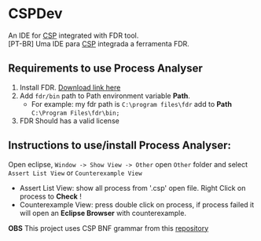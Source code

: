 # CSPDev
An IDE for [CSP](https://en.wikipedia.org/wiki/Communicating_sequential_processes) integrated with FDR tool.  
[PT-BR] Uma IDE para [CSP](https://pt.wikipedia.org/wiki/CSP) integrada a ferramenta FDR.

## Requirements to use Process Analyser
1. Install FDR. [Download link here](https://www.cs.ox.ac.uk/projects/fdr/)
2. Add `fdr/bin` path to Path environment variable __Path__.  
   * For example: my fdr path is `C:\program files\fdr` add to __Path__ `C:\Program Files\fdr\bin;`
3. FDR Should has a valid license

## Instructions to use/install Process Analyser:
Open eclipse, `Window -> Show View -> Other` open `Other` folder and select `Assert List View` or `Counterexample View`  
- Assert List View: show all process from '.csp' open file. Right Click on process to __Check__ !  
- Counterexample View: press double click on process, if process failed it will open an __Eclipse Browser__ with counterexample.  

**OBS** This project uses CSP BNF grammar from this [repository](https://github.com/igorbrasileiro/csp-grammar)
